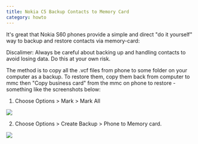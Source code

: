 ```yaml
---
title: Nokia C5 Backup Contacts to Memory Card
category: howto
---
```


It's great that Nokia S60 phones provide a simple and direct "do it yourself" way to backup and restore contacts via memory-card:

Discalimer: Always be careful about backing up and handling contacts to avoid losing data. Do this at your own risk.

The method is to copy all the .vcf files from phone to some folder on your computer as a backup. To restore them, copy them back from computer to mmc then "Copy business card" from the mmc on phone to restore - something like the screenshots below:

1. Choose Options > Mark > Mark All

![](http://www.clearevo.com/blog/files/nokia_c5_backup_contacts_mark_all.png)

2. Choose Options > Create Backup > Phone to Memory card.

![](http://www.clearevo.com/blog/files/nokia_c5_backup_contacts.png)
